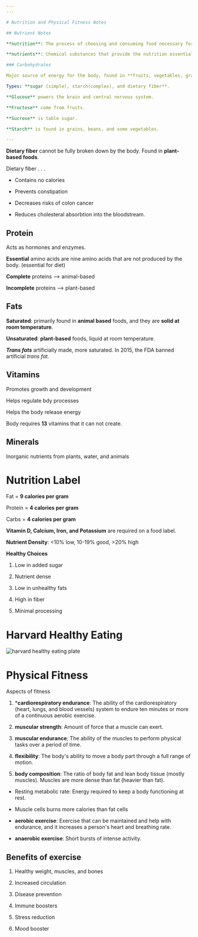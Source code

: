 ```yaml
---
---

# Nutrition and Physical Fitness Notes

## Nutrient Notes

**nutrition**: The process of choosing and consuming food necessary for health and growth.

**nutrients**: Chemical substances that provide the nutrition essential for **growth, energy, and function**.

### Carbohydrates

Major source of energy for the body, found in **fruits, vegetables, grains, and dairy**.

Types: **sugar (simple), starch(complex), and dietary fiber**.

**Glucose** powers the brain and central nervous system.

**Fructose** come from fruits.

**Sucrose** is table sugar.

**Starch** is found in grains, beans, and some vegetables.

---
```


**Dietary fiber** cannot be fully broken down by the body. Found in **plant-based foods**.

Dietary fiber . . . 

- Contains no calories

- Prevents constipation

- Decreases risks of colon cancer

- Reduces cholesteral absorbtion into the bloodstream.

## Protein

Acts as hormones and enzymes.

**Essential** amino acids are nine amino acids that are not produced by the body. (essential for diet)

**Complete** proteins --> animal-based

**Incomplete** proteins --> plant-based

## Fats

**Saturated**: primarily found in **animal based** foods, and they are **solid at room temperature**.

**Unsaturated**: **plant-based** foods, liquid at room temperature.

***Trans fats*** artificially made, more saturated. In 2015, the FDA banned artificial *trans fat*.

## Vitamins

Promotes growth and development

Helps regulate bdy processes

Helps the body release energy

Body requires **13** vitamins that it can not create.

## Minerals

Inorganic nutrients from plants, water, and animals

# Nutrition Label

Fat = **9 calories per gram**

Protein = **4 calories per gram**

Carbs = **4 calories per gram**


**Vitamin D, Calcium, Iron, and Potassium** are required on a food label.

**Nutrient Density**: <10% low, 10-19% good, >20% high

**Healthy Choices**

1. Low in added sugar

2. Nutrient dense

3. Low in unhealthy fats

4. High in fiber

5. Minimal processing

# Harvard Healthy Eating

![harvard healthy eating plate](https://www.health.harvard.edu/media/content/images/HealthyPlate_FINALVERSION12_20(6).jpg)

# Physical Fitness

Aspects of fitness

1. ***cardiorespiratory endurance**: The ability of the cardiorespiratory (heart, lungs, and blood vessels) system to endure ten minutes or more of a continuous aerobic exercise.

2. **muscular strength**: Amount of force that a muscle can exert.

3. **muscular endurance**; The ability of the muscles to perform physical tasks over a period of time.

4. **flexibility**: The body's ability to move a body part through a full range of motion.

5. **body composition**: The ratio of body fat and lean body tissue (mostly muscles). Muscles are more dense than fat (heavier than fat).

- Resting metabolic rate: Energy required to keep a body functioning at rest.

- Muscle cells burns more calories than fat cells

- **aerobic exercise**: Exercise that can be maintained and help with endurance, and it increases a person's heart and breathing rate.

- **anaerobic exercise**: Short bursts of intense activity.

**Benefits of exercise**
---

1. Healthy weight, muscles, and bones

2. Increased circulation

3. Disease prevention

4. Immune boosters

5. Stress reduction

6. Mood booster